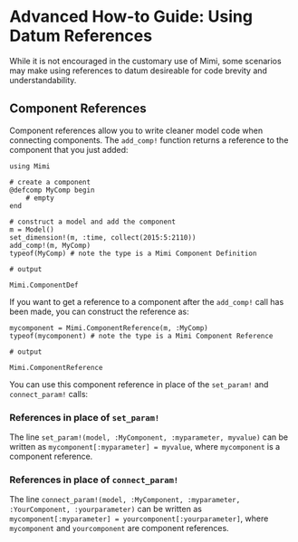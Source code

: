 # Advanced How-to Guide: Using Datum References

While it is not encouraged in the customary use of Mimi, some scenarios may make using references to datum desireable for code brevity and understandability.

## Component References

Component references allow you to write cleaner model code when connecting components.  The `add_comp!` function returns a reference to the component that you just added:

```jldoctest faq1; output = false
using Mimi

# create a component
@defcomp MyComp begin
    # empty
end

# construct a model and add the component
m = Model()
set_dimension!(m, :time, collect(2015:5:2110))
add_comp!(m, MyComp)
typeof(MyComp) # note the type is a Mimi Component Definition

# output

Mimi.ComponentDef
```

If you want to get a reference to a component after the `add_comp!` call has been made, you can construct the reference as:

```jldoctest faq1; output = false
mycomponent = Mimi.ComponentReference(m, :MyComp)
typeof(mycomponent) # note the type is a Mimi Component Reference

# output

Mimi.ComponentReference
```

You can use this component reference in place of the `set_param!` and `connect_param!` calls:

### References in place of `set_param!`

The line `set_param!(model, :MyComponent, :myparameter, myvalue)` can be written as `mycomponent[:myparameter] = myvalue`, where `mycomponent` is a component reference.

### References in place of `connect_param!`

The line `connect_param!(model, :MyComponent, :myparameter, :YourComponent, :yourparameter)` can be written as `mycomponent[:myparameter] = yourcomponent[:yourparameter]`, where `mycomponent` and `yourcomponent` are component references.
